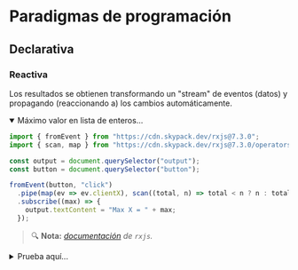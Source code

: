 # Paradigmas de programación

## Declarativa

### Reactiva

Los resultados se obtienen transformando un "stream" de eventos (datos) y propagando (reaccionando a) los cambios automáticamente.

<details open><summary>Máximo valor en lista de enteros...</summary>

```js
import { fromEvent } from "https://cdn.skypack.dev/rxjs@7.3.0";
import { scan, map } from "https://cdn.skypack.dev/rxjs@7.3.0/operators";

const output = document.querySelector("output");
const button = document.querySelector("button");

fromEvent(button, "click")
  .pipe(map(ev => ev.clientX), scan((total, n) => total < n ? n : total))
  .subscribe((max) => {
    output.textContent = "Max X = " + max;
  });
```
> 🔍 **Nota:** _[documentación](https://rxjs.dev/guide/overview) de `rxjs`._
</details>

<details onclick='setTimeout(function(){__CPEmbed(".cp-later")},1)'><summary>Prueba aquí...</summary><br>
<div class="cp-later" data-prefill data-height="400" data-theme-id="light" data-default-tab="js,result" data-editable="true" style="opacity:0">
<pre data-lang="html" >
&lt;button&gt;Click me in different places&lt;/button&gt;
&lt;output&gt;&lt;/output&gt;
</pre>
<pre data-lang="js">
import { fromEvent } from "https://cdn.skypack.dev/rxjs@7.3.0";
import { scan, map } from "https://cdn.skypack.dev/rxjs@7.3.0/operators";
const output = document.querySelector("output");
const button = document.querySelector("button");
fromEvent(button, "click")
  .pipe(map(ev =&gt; ev.clientX), scan((total, n) =&gt; total &lt; n ? n : total))
  .subscribe((max) =&gt; { output.textContent = "Max X = " + max; });
</pre>
</div>
</details>
